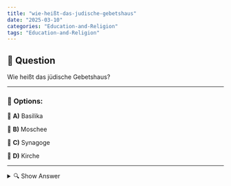 ```yaml
---
title: "wie-heißt-das-judische-gebetshaus"
date: "2025-03-10"
categories: "Education-and-Religion"
tags: "Education-and-Religion"
---
```


## 📌 **Question**

Wie heißt das jüdische Gebetshaus?



---

### 📝 **Options:**

🔘 **A)** Basilika

🔘 **B)** Moschee

🔘 **C)** Synagoge

🔘 **D)** Kirche

---

<details>
  <summary>🔍 Show Answer</summary>

  <p>
💡  <b>Correct Answer:</b>  c
  </p>
  <p>
    📖<b>Explanation:</b>
    In verschiedenen Religionen gibt es spezielle Gebäude für Gottesdienste und Gebete. Zum Beispiel nutzen Christen die Kirche als Versammlungsort, während Muslime sich in Moscheen versammeln. Im Judentum spielt die Synagoge eine zentrale Rolle für Gebete und gemeinschaftliche Aktivitäten. Eine Basilika ist eine bedeutende Kirche innerhalb des Christentums. Das Verständnis dieser Begriffe hilft dabei, die jeweiligen religiösen Traditionen und ihre Orte der Anbetung besser zu erkennen.
  </p>
</details>
